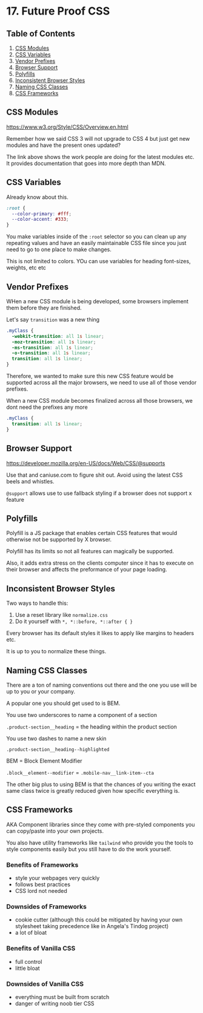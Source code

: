 # 17. Future Proof CSS

## Table of Contents

1. [CSS Modules](#css-modules)
2. [CSS Variables](#css-variables)
3. [Vendor Prefixes](#prefixes)
4. [Browser Support](#support)
5. [Polyfills](#polyfills)
6. [Inconsistent Browser Styles](#inconsistent)
7. [Naming CSS Classes](#naming)
8. [CSS Frameworks](#frameworks)

<div id="css-modules"></div>

## CSS Modules

https://www.w3.org/Style/CSS/Overview.en.html

Remember how we said CSS 3 will not upgrade to CSS 4 but just get new modules and have the present ones updated?

The link above shows the work people are doing for the latest modules etc. It provides documentation that goes into more depth than MDN.

<div id="css-variables"></div>

## CSS Variables

Already know about this.

```css
:root {
  --color-primary: #fff;
  --color-accent: #333;
}
```

You make variables inside of the `:root` selector so you can clean up any repeating values and have an easily maintainable CSS file since you just need to go to one place to make changes.

This is not limited to colors. YOu can use variables for heading font-sizes, weights, etc etc

<div id="prefixes"></div>

## Vendor Prefixes

WHen a new CSS module is being developed, some browsers implement them before they are finished.

Let's say `transition` was a new thing

```css
.myClass {
  -webkit-transition: all 1s linear;
  -moz-transition: all 1s linear;
  -ms-transition: all 1s linear;
  -o-transition: all 1s linear;
  transition: all 1s linear;
}
```

Therefore, we wanted to make sure this new CSS feature would be supported across all the major browsers, we need to use all of those vendor prefixes.

When a new CSS module becomes finalized across all those browsers, we dont need the prefixes any more

```css
.myClass {
  transition: all 1s linear;
}
```

<div id="support"></div>

## Browser Support

https://developer.mozilla.org/en-US/docs/Web/CSS/@supports

Use that and caniuse.com to figure shit out. Avoid using the latest CSS beels and whistles.

`@support` allows use to use fallback styling if a browser does not support x feature

<div id="polyfills"></div>

## Polyfills

Polyfill is a JS package that enables certain CSS features that would otherwise not be supported by X browser.

Polyfill has its limits so not all features can magically be supported.

Also, it adds extra stress on the clients computer since it has to execute on their browser and affects the preformance of your page loading.

<div id="inconsistent"></div>

## Inconsistent Browser Styles

Two ways to handle this:

1. Use a reset library like `normalize.css`
2. Do it yourself with `*, *::before, *::after { }`

Every browser has its default styles it likes to apply like margins to headers etc.

It is up to you to normalize these things.

<div id="naming"></div>

## Naming CSS Classes

There are a ton of naming conventions out there and the one you use will be up to you or your company.

A popular one you should get used to is BEM.

You use two underscores to name a component of a section

`.product-section__heading` = the heading within the product section

You use two dashes to name a new skin

`.product-section__heading--highlighted`

BEM = Block Element Modifier

`.block__element--modifier` = `.mobile-nav__link-item--cta`

The other big plus to using BEM is that the chances of you writing the exact same class twice is greatly reduced given how specific everything is.

<div id="frameworks"></div>

## CSS Frameworks

AKA Component libraries since they come with pre-styled components you can copy/paste into your own projects.

You also have utility frameworks like `tailwind` who provide you the tools to style components easily but you still have to do the work yourself.

### Benefits of Frameworks

- style your webpages very quickly
- follows best practices
- CSS lord not needed

### Downsides of Frameworks

- cookie cutter (although this could be mitigated by having your own stylesheet taking precedence like in Angela's Tindog project)
- a lot of bloat

### Benefits of Vanilla CSS

- full control
- little bloat

### Downsides of Vanilla CSS

- everything must be built from scratch
- danger of writing noob tier CSS
